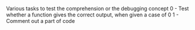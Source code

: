 Various tasks to test the comprehension or the debugging concept
0 - Test whether a function gives the correct output, when given a case of 0
1 - Comment out a part of code
